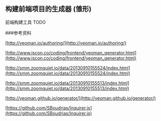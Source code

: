 ## 构建前端项目的生成器  (雏形)

前端构建工具   TODO


###参考资料

[http://yeoman.io/authoring/](http://yeoman.io/authoring/)

[http://www.jscon.co/coding/frontend/yeoman_generator.html](http://www.jscon.co/coding/frontend/yeoman_generator.html)

[http://smm.zoomquiet.io/data/20130910155524/index.html](http://smm.zoomquiet.io/data/20130910155524/index.html)

[http://smm.zoomquiet.io/data/20130910155513/index.html](http://smm.zoomquiet.io/data/20130910155513/index.html)

[http://yeoman.github.io/generator/](http://yeoman.github.io/generator/)

[https://github.com/SBoudrias/Inquirer.js](https://github.com/SBoudrias/Inquirer.js)
